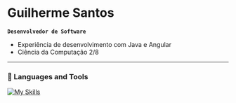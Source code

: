 #  Guilherme Santos

**`Desenvolvedor de Software`**
- Experiência de desenvolvimento com Java e Angular
- Ciência da Computação 2/8

---

### 🧰 Languages and Tools

[![My Skills](https://skillicons.dev/icons?i=java,angular,ts,js,html,css,mysql)](https://skillicons.dev)

<!---
[![Top Langs](https://github-readme-stats.vercel.app/api/top-langs/?username=Guilherme-Santos-Alves&layout=compact)](https://github.com/anuraghazra/github-readme-stats)
--->

<!---
Guilherme-Santos-Alves/Guilherme-Santos-Alves is a ✨ special ✨ repository because its `README.md` (this file) appears on your GitHub profile.
You can click the Preview link to take a look at your changes.
--->
